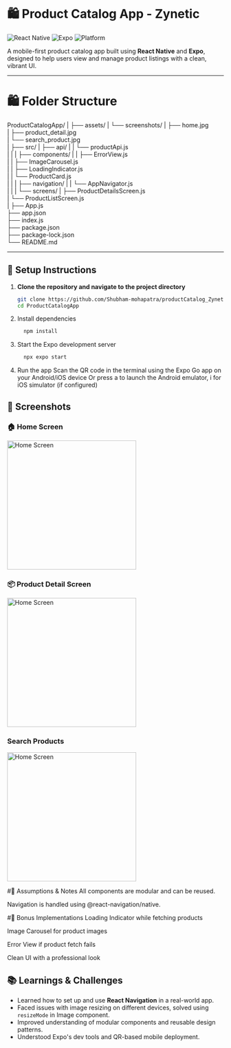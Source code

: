 


# 🛍️ Product Catalog App - Zynetic

![React Native](https://img.shields.io/badge/React_Native-2024-blue)
![Expo](https://img.shields.io/badge/Expo-50.0.0-orange)
![Platform](https://img.shields.io/badge/Platform-Android/iOS-lightgrey) 

A mobile-first product catalog app built using **React Native** and **Expo**, designed to help users view and manage product listings with a clean, vibrant UI.

---

# 🛍️ Folder Structure

ProductCatalogApp/
|
├── assets/
|   └── screenshots/
|       ├── home.jpg  
|       ├── product_detail.jpg  
|       └── search_product.jpg  
|
├── src/
|   ├── api/
|   |   └── productApi.js  
|   |
|   ├── components/
|   |   ├── ErrorView.js  
|   |   ├── ImageCarousel.js  
|   |   ├── LoadingIndicator.js  
|   |   └── ProductCard.js  
|   |
|   ├── navigation/
|   |   └── AppNavigator.js  
|   |
|   └── screens/
|       ├── ProductDetailsScreen.js  
|       └── ProductListScreen.js  
|
├── App.js  
├── app.json  
├── index.js  
├── package.json  
├── package-lock.json  
└── README.md



---

## 🚀 Setup Instructions

1. **Clone the repository and navigate to the project directory**
   ```bash
   git clone https://github.com/Shubham-mohapatra/productCatalog_Zynetic.git
   cd ProductCatalogApp
   
2. Install dependencies
   ```bash
     npm install

3. Start the Expo development server
    ```bash
      npx expo start

5. Run the app
Scan the QR code in the terminal using the Expo Go app on your Android/iOS device
Or press a to launch the Android emulator, i for iOS simulator (if configured)



## 📸 Screenshots

### 🏠 Home Screen
<img src="./assets/screenshots/home.jpg" alt="Home Screen" width="300"/>


### 📦 Product Detail Screen
<img src="./assets/screenshots/product_detail.jpg" alt="Home Screen" width="300"/>


### Search Products
<img src="./assets/screenshots/search_product.jpg" alt="Home Screen" width="300"/>

#📝 Assumptions & Notes
All components are modular and can be reused.

Navigation is handled using @react-navigation/native.

#🌟 Bonus Implementations
 Loading Indicator while fetching products

 Image Carousel for product images

 Error View if product fetch fails

 Clean UI with a professional look

## 📚 Learnings & Challenges

- Learned how to set up and use **React Navigation** in a real-world app.
- Faced issues with image resizing on different devices, solved using `resizeMode` in Image component.
- Improved understanding of modular components and reusable design patterns.
- Understood Expo's dev tools and QR-based mobile deployment.

